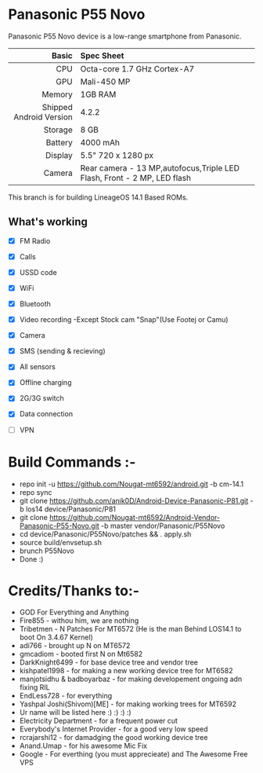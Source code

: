 # Panasonic P55 Novo

Panasonic P55 Novo device is a low-range smartphone from Panasonic.

Basic   | Spec Sheet
-------:|:-------------------------
CPU     | Octa-core 1.7 GHz Cortex-A7
GPU     | Mali-450 MP
Memory  | 1GB RAM
Shipped Android Version | 4.2.2
Storage | 8 GB
Battery | 4000 mAh
Display | 5.5" 720 x 1280 px
Camera  | Rear camera - 13 MP,autofocus,Triple LED Flash, Front - 2 MP, LED flash

This branch is for building LineageOS 14.1 Based ROMs.

## What's working
- [x] FM Radio
- [X] Calls
- [X] USSD code
- [x] WiFi
- [x] Bluetooth
- [x] Video recording -Except Stock cam "Snap"(Use Footej or Camu)
- [x] Camera
- [X] SMS (sending & recieving)
- [x] All sensors
- [x] Offline charging
- [X] 2G/3G switch
- [X] Data connection
- [ ] VPN


# Build Commands :-

  * repo init -u https://github.com/Nougat-mt6592/android.git -b cm-14.1
  * repo sync
  * git clone https://github.com/anik0D/Android-Device-Panasonic-P81.git -b los14 device/Panasonic/P81
  * git clone https://github.com/Nougat-mt6592/Android-Vendor-Panasonic-P55-Novo.git -b master vendor/Panasonic/P55Novo
  * cd device/Panasonic/P55Novo/patches && . apply.sh
  * source build/envsetup.sh
  * brunch P55Novo
  * Done :)
  
# Credits/Thanks to:-
  * GOD For Everything and Anything
  * Fire855 - withou him, we are nothing
  * Tribetmen - N Patches For MT6572 (He is the man Behind LOS14.1 to boot On 3.4.67 Kernel)
  * adi766 - brought up N on MT6572
  * gmcadiom - booted first N on Mt6582
  * DarkKnight6499 - for base device tree and vendor tree
  * kishpatel1998 - for making a new working device tree for MT6582
  * manjotsidhu & badboyarbaz - for making developement ongoing adn fixing RIL
  * EndLess728 - for everything
  * Yashpal Joshi(Shivom)[ME] - for making working trees for MT6592
  * Ur name will be listed here :) :) :) :)
  * Electricity Department - for a frequent power cut
  * Everybody's Internet Provider - for a good very low speed
  * rcrajarshi12 - for damadging the good working device tree
  * Anand.Umap - for his awesome Mic Fix
  * Google - For everthing (you must apprecieate) and The Awesome Free VPS
